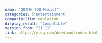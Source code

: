 ```yaml
---
name: "QQ音乐 (QQ Music)"
categories: ['entertainment']
compatibility: emulation
display_result: "Compatible"
version_from: "21.11"
link: https://y.qq.com/download/index.html
---
```

